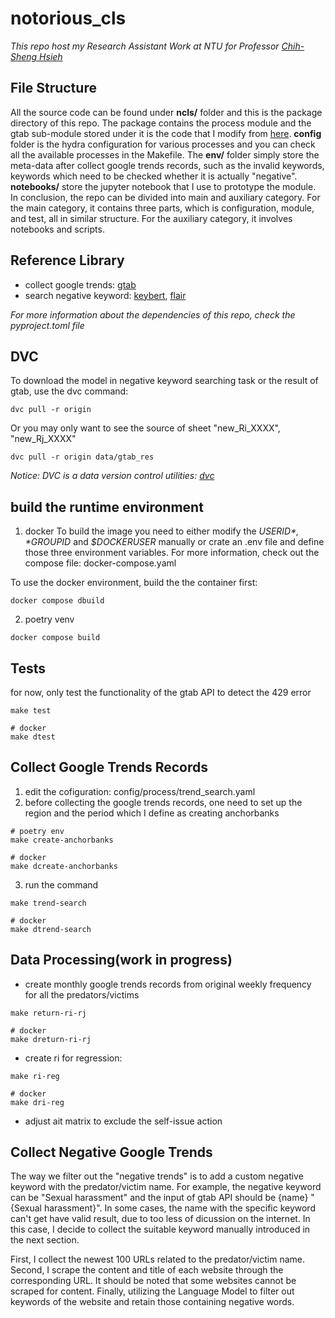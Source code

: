 # notorious_cls
*This repo host my Research Assistant Work at NTU for Professor [Chih-Sheng Hsieh](https://sites.google.com/site/chihshenghsieh/)*


## File Structure
All the source code can be found under **ncls/** folder and this is the package
directory of this repo. The package contains the process module and the gtab
sub-module stored under it is the code that I modify from  [here](https://github.com/epfl-dlab/GoogleTrendsAnchorBank).
**config** folder is the hydra configuration for various processes and you can
check all the available processes in the Makefile.
The **env/** folder simply store the meta-data after collect google trends records, 
such as the invalid keywords, keywords which need to be checked whether
it is actually "negative". **notebooks/** store the jupyter notebook that I use 
to prototype the module. In conclusion, the repo can be divided into main and
auxiliary category. For the main category, it contains three parts, which is
configuration, module, and test, all in similar structure. For the auxiliary
category, it involves notebooks and scripts.


## Reference Library
- collect google trends: [gtab](https://github.com/epfl-dlab/GoogleTrendsAnchorBank)
- search negative keyword: [keybert](https://github.com/MaartenGr/KeyBERT), [flair](https://github.com/flairNLP/flair)

*For more information about the dependencies of this repo, check the pyproject.toml file*


## DVC
To download the model in negative keyword searching task or the result of gtab,
use the dvc command:
```shell
dvc pull -r origin
```
Or you may only want to see the source of sheet "new_Ri_XXXX", "new_Rj_XXXX" 
```shell
dvc pull -r origin data/gtab_res
```
*Notice: DVC is a data version control utilities: [dvc](https://github.com/iterative/dvc)*


## build the runtime environment
1. docker
To build the image you need to either modify the *$USERID*, *$GROUPID* and *$DOCKERUSER*
manually or crate an .env file and define those three environment variables. For more information, check out the compose file: docker-compose.yaml

To use the docker environment, build the the container first:
```shell
docker compose dbuild
```

2. poetry venv
```shell
docker compose build
```


## Tests
for now, only test the functionality of the gtab API to detect the 429 error
```shell
make test

# docker
make dtest
```

## Collect Google Trends Records
1. edit the cofiguration: config/process/trend_search.yaml
2. before collecting the google trends records, one need to set up the region and the period which I define as creating anchorbanks
```shell
# poetry env
make create-anchorbanks

# docker
make dcreate-anchorbanks
```
3. run the command
```shell
make trend-search

# docker
make dtrend-search
```


## Data Processing(work in progress)
- create monthly google trends records from original weekly frequency for all the predators/victims
```shell
make return-ri-rj

# docker
make dreturn-ri-rj
```
- create ri for regression:
```shell
make ri-reg

# docker
make dri-reg
```
- adjust ait matrix to exclude the self-issue action


## Collect Negative Google Trends
The way we filter out the "negative trends" is to add a custom negative keyword with the predator/victim name. For example, the negative keyword can be "Sexual harassment" and the input of gtab API should be {name} "{Sexual harassment}". In some cases, the name with the specific keyword can't get have valid result, due to too less of dicussion on the internet. In this case, I decide to collect the suitable keyword manually introduced in the next section. 

First, I collect the newest 100 URLs related to the predator/victim name. Second, I scrape the content and title of each website through the corresponding URL. It should be noted that some websites cannot be scraped for content. Finally, utilizing the Language Model to filter out keywords of the website and retain those containing negative words.

